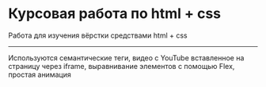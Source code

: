 # Курсовая работа по html + css

Работа для изучения вёрстки средствами html + css
***
Используются семантические теги, видео с YouTube вставленное на страницу через iframe, выравнивание элементов с помощью Flex, простая анимация
